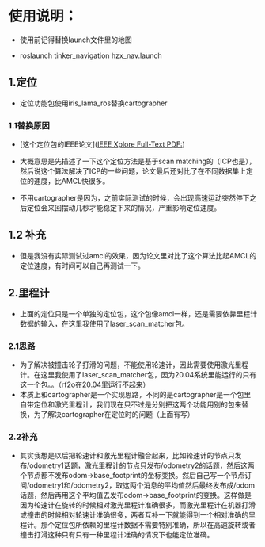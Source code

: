 # 使用说明：

* 使用前记得替换launch文件里的地图

* roslaunch tinker_navigation hzx_nav.launch

## 1.定位

* 定位功能包使用iris_lama_ros替换cartographer

### 1.1替换原因

* [这个定位包的IEEE论文]([IEEE Xplore Full-Text PDF:](https://ieeexplore.ieee.org/stamp/stamp.jsp?tp=&arnumber=7964053))

* 大概意思是先描述了一下这个定位方法是基于scan matching的（ICP也是），然后说这个算法解决了ICP的一些问题，论文最后还对比了在不同数据集上定位的速度，比AMCL快很多。

* 不用cartographer是因为，之前实际测试的时候，会出现高速运动突然停下之后定位会来回摆动几秒才能稳定下来的情况，严重影响定位速度。

## 1.2 补充

* 但是我没有实际测试过amcl的效果，因为论文里对比了这个算法比起AMCL的定位速度，有时间可以自己再测试一下。

## 2.里程计

* 上面的定位只是一个单独的定位包，这个包像amcl一样，还是需要依靠里程计数据的输入，在这里我使用了laser_scan_matcher包。

### 2.1思路

* 为了解决被撞击轮子打滑的问题，不能使用轮速计，因此需要使用激光里程计。在这里我使用了laser_scan_matcher包，因为20.04系统里能运行的只有这一个包。。（rf2o在20.04里运行不起来）
* 本质上和cartographer是一个实现思路，不同的是cartographer是一个包里自带定位和激光里程计，我们现在只不过是分别把这两个功能用别的包来替换，为了解决cartographer在定位时的问题（上面有写）

### 2.2补充

* 其实我想是以后把轮速计和激光里程计融合起来，比如轮速计的节点只发布/odometry1话题，激光里程计的节点只发布/odometry2的话题，然后这两个节点都不发布odom->base_footprint的坐标变换。然后自己写一个节点订阅/odometry1和/odometry2，取这两个消息的平均值然后最终发布成/odom话题，然后再用这个平均值去发布odom->base_footprint的变换。这样做是因为轮速计在旋转的时候相对激光里程计准确很多，而激光里程计在机器打滑或撞击的时候相对轮速计准确很多，两者互补一下就能得到一个相对准确的里程计。那个定位包所依赖的里程计数据不需要特别准确，所以在高速旋转或者撞击打滑这种只有只有一种里程计准确的情况下也能定位准确。